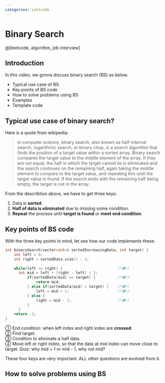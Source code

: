```yaml
---
categories: Leetcode
---
```


# Binary Search
@[leetcode, algorithm, job interview]
## Introduction
In this video, we gonna discuss binary search (BS) as below. 
- Typical use case of BS. 
- Key points of BS code
- How to solve problems using BS
- Examples
- Template code

## Typical use case of binary search?
Here is a quote from wikipedia:
> In computer science, binary search, also known as half-interval search, logarithmic search, or binary chop, is a search algorithm that finds the position of a target value within a sorted array. Binary search compares the target value to the middle element of the array. If they are not equal, the half in which the target cannot lie is eliminated and the search continues on the remaining half, again taking the middle element to compare to the target value, and repeating this until the target value is found. If the search ends with the remaining half being empty, the target is not in the array.

From the describtion above, we have to get three keys:
1. Data is **sorted**.
2. **Half of data is eliminated** due to missing some condition.
3. **Repeat** the process until **target is found** or **meet end condition**.

## Key points of BS code
With the three key points in mind, let see how our code implements these.

``` cpp
int binarySearch(vector<int>& sortedIncreasingData, int target) {
    int left = 0;
    int right = sortedData.size() - 1;
    
    while(left <= right) {                         /*❶*/
      int mid = left + (right - left) / 2;
          if(sortedData[mid] == target) {          /*❷*/
              return mid;
          } else if(sortedData[mid] < target) {    /*❸*/
              left = mid + 1;                      /*❹*/
          } else {
              right = mid - 1;                     /*❹*/
          }
      }
    return -1;
}
```

① End condition: when left index  and right index are **crossed**.  
② Find target.  
③ Condition to eliminate a half data.  
④ Move left or right index,  so that the data at mid index can move close to target. Quiz: why mid + 1 or mid - 1, why not mid?

These four keys are very important. ALL other questions are evolved from it.

## How to solve problems using BS
